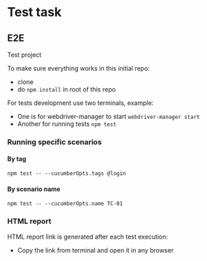 # Test task

## E2E

Test project

To make sure everything works in this initial repo:

* clone
* do `npm install` in root of this repo

For tests development use two terminals, example:
 * One is for webdriver-manager to start `webdriver-manager start`
 * Another for running tests `npm test`
 
### Running specific scenarios
#### By tag
`npm test -- --cucumberOpts.tags @login`
#### By scenario name
`npm test -- --cucumberOpts.name TC-01`

### HTML report
HTML report link is generated after each test execution:

* Copy the link from terminal and open it in any browser

